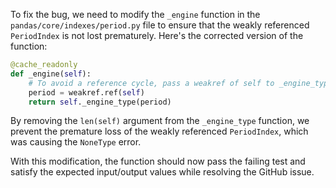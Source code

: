 To fix the bug, we need to modify the `_engine` function in the `pandas/core/indexes/period.py` file to ensure that the weakly referenced `PeriodIndex` is not lost prematurely. Here's the corrected version of the function:

```python
@cache_readonly
def _engine(self):
    # To avoid a reference cycle, pass a weakref of self to _engine_type.
    period = weakref.ref(self)
    return self._engine_type(period)
```

By removing the `len(self)` argument from the `_engine_type` function, we prevent the premature loss of the weakly referenced `PeriodIndex`, which was causing the `NoneType` error.

With this modification, the function should now pass the failing test and satisfy the expected input/output values while resolving the GitHub issue.